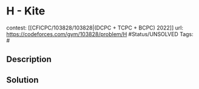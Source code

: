 # H - Kite

contest: [[CFICPC/103828/103828|(DCPC + TCPC + BCPC) 2022]]
url: https://codeforces.com/gym/103828/problem/H
#Status/UNSOLVED
Tags: #

## Description

## Solution

